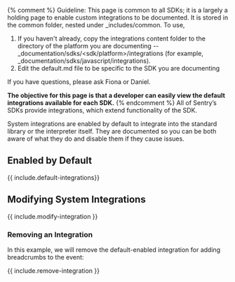 {% comment %}
Guideline: This page is common to all SDKs; it is a largely a holding page to enable custom integrations to be documented. It is stored in the common folder, nested under _includes/common. To use, 

1. If you haven't already, copy the integrations content folder to the directory of the platform you are documenting -- _documentation/sdks/<sdk/platform>/integrations (for example, _documentation/sdks/javascript/integrations). 
2. Edit the default.md file to be specific to the SDK you are documenting

If you have questions, please ask Fiona or Daniel. 

**The objective for this page is that a developer can easily view the default integrations available for each SDK.**
{% endcomment %}
All of Sentry’s SDKs provide integrations, which extend functionality of the SDK.

System integrations are enabled by default to integrate into the standard library or the interpreter itself. They are documented so you can be both aware of what they do and disable them if they cause issues. 

## Enabled by Default

{{ include.default-integrations}}

## Modifying System Integrations

{{ include.modify-integration }}

### Removing an Integration

In this example, we will remove the default-enabled integration for adding breadcrumbs to the event:

{{ include.remove-integration }}